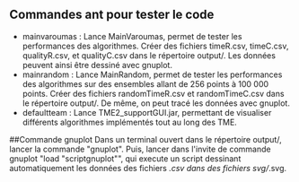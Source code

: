 ## Commandes ant pour tester le code
- mainvaroumas : Lance MainVaroumas, permet de tester les performances des algorithmes. Créer des fichiers timeR.csv, timeC.csv, qualityR.csv, et qualityC.csv dans le répertoire output/. Les données peuvent ainsi être dessiné avec gnuplot.
- mainrandom : Lance MainRandom, permet de tester les performances des algorithmes sur des ensembles allant de 256 points à 100 000 points. Créer des fichiers randomTimeR.csv et randomTimeC.csv dans le répertoire output/. De même, on peut tracé les données avec gnuplot.
- defaultteam : Lance TME2_supportGUI.jar, permettant de visualiser différents algorithmes implémentés tout au long des TME.

##Commande gnuplot
Dans un terminal ouvert dans le répertoire output/, lancer la commande "gnuplot". Puis, lancer dans l'invite de commande gnuplot "load "scriptgnuplot"", qui execute un script dessinant automatiquement les données des fichiers *.csv dans des fichiers svg/*.svg.
